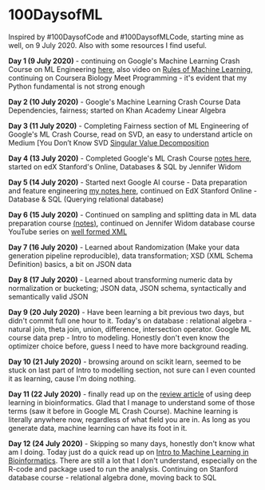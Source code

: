 # 100DaysofML

Inspired by #100DaysofCode and #100DaysofMLCode, starting mine as well, on 9 July 2020.
Also with some resources I find useful.

**Day 1 (9 July 2020)** - continuing on Google's Machine Learning Crash Course on ML Engineering [here](https://developers.google.com/machine-learning), also video on [Rules of Machine Learning](https://developers.google.com/machine-learning/guides/rules-of-ml), continuing on Coursera Biology Meet Programming - it's evident that my Python fundamental is not strong enough

**Day 2 (10 July 2020)** - Google's Machine Learning Crash Course Data Dependencies, fairness; started on Khan Academy Linear Algebra

**Day 3 (11 July 2020)** - Completing Fairness section of ML Engineering of Google's ML Crash Course, read on SVD, an easy to understand article on Medium [You Don’t Know SVD [Singular Value Decomposition](https://towardsdatascience.com/svd-8c2f72e264f)

**Day 4 (13 July 2020)** - Completed Google's ML Crash Course [notes here](https://github.com/ThymeLy/100DaysofML/blob/master/studyNotes/googleML_part3.md), started on edX Stanford's Online, Databases & SQL by Jennifer Widom

**Day 5 (14 July 2020)** - Started next Google AI course - Data preparation and feature engineering [my notes here](github.com/ThymeLy/100DaysofML/blob/master/studyNotes/MLdataprep.md), continued on EdX Stanford Online - Database & SQL (Querying relational database)

**Day 6 (15 July 2020)** - Continued on sampling and splitting data in ML data preparation course [(notes)](https://github.com/ThymeLy/100DaysofML/blob/master/studyNotes/sampling_splitting_data.md), continued on Jennifer Widom database course YouTube series on [well formed XML](https://www.youtube.com/watch?v=aR9aO4o52Eg&list=PLEAYkSg4uSQ0ML-cQSErtoTk2KrUzSZ2c&index=5)  

**Day 7 (16 July 2020)** - Learned about Randomization (Make your data generation pipeline reproducible), data transformation; XSD (XML Schema Definition) basics, a bit on JSON data

**Day 8 (17 July 2020)** - Learned about transforming numeric data by normalization or bucketing; JSON data, JSON schema, syntactically and semantically valid JSON 

**Day 9 (20 July 2020)** - Have been learning a bit previous two days, but didn't commit full one hour to it. Today's on database : relational algebra - natural join, theta join, union, difference, intersection operator. Google ML course data prep - Intro to modeling. Honestly don't even know the optimizer choice before, guess I need to have more background reading.

**Day 10 (21 July 2020)** - browsing around on scikit learn, seemed to be stuck on last part of Intro to modelling section, not sure can I even counted it as learning, cause I'm doing nothing.

**Day 11 (22 July 2020)** - finally read up on the [review article](https://www.nature.com/articles/s41576-019-0122-6#ref-CR161) of using deep learning in bioinformatics. Glad that I manage to understand some of those terms (saw it before in Google ML Crash Course). Machine learning is literally anywhere now, regardless of what field you are in. As long as you generate data, machine learning can have its foot in it. 

**Day 12 (24 July 2020)** - Skipping so many days, honestly don't know what am I doing. Today just do a quick read up on [Intro to Machine Learning in Bioinformatics](https://bioinformatics-training.github.io/intro-machine-learning-2019/index.html). There are still a lot that I don't understand, especially on the R-code and package used to run the analysis. Continuing on Stanford database course - relational algebra done, moving back to SQL
